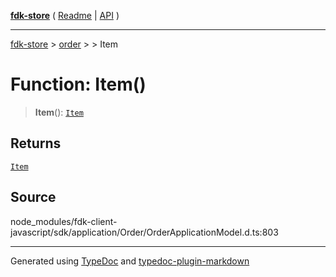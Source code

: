 [**fdk-store**](../../../README.md) ( [Readme](../../../README.md) \| [API](../../../API.md) )

---

[fdk-store](../../../API.md) > [order](../../README.md) > [<internal>](../README.md) > Item

# Function: Item()

> **Item**(): [`Item`](../type-aliases/type-alias.Item.md)

## Returns

[`Item`](../type-aliases/type-alias.Item.md)

## Source

node_modules/fdk-client-javascript/sdk/application/Order/OrderApplicationModel.d.ts:803

---

Generated using [TypeDoc](https://typedoc.org/) and [typedoc-plugin-markdown](https://www.npmjs.com/package/typedoc-plugin-markdown)
